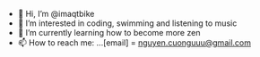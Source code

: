 - 👋 Hi, I’m @imaqtbike
- 👀 I’m interested in coding, swimming and listening to music
- 🌱 I’m currently learning how to become more zen
- 📫 How to reach me:
 ...[email] = nguyen.cuonguuu@gmail.com

<!---
imaqtbike/imaqtbike is a ✨ special ✨ repository because its `README.md` (this file) appears on your GitHub profile.
You can click the Preview link to take a look at your changes.
--->

